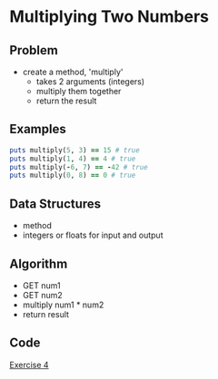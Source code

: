 # Multiplying Two Numbers

## Problem

- create a method, 'multiply'
  - takes 2 arguments (integers)
  - multiply them together
  - return the result

## Examples
```ruby
puts multiply(5, 3) == 15 # true
puts multiply(1, 4) == 4 # true
puts multiply(-6, 7) == -42 # true
puts multiply(0, 8) == 0 # true
```

## Data Structures

- method
- integers or floats for input and output

## Algorithm

- GET num1
- GET num2
- multiply num1 * num2
- return result

## Code
[Exercise 4](/exercise_4.rb)